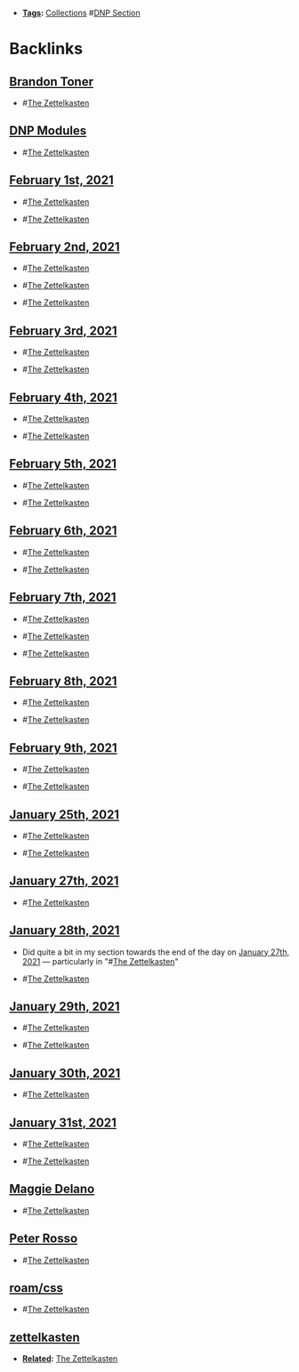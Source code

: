 - **[Tags](<Tags.md>):** [Collections](<Collections.md>) #[DNP Section](<DNP Section.md>)

# Backlinks
## [Brandon Toner](<Brandon Toner.md>)
- #[The Zettelkasten](<The Zettelkasten.md>)

## [DNP Modules](<DNP Modules.md>)
- #[The Zettelkasten](<The Zettelkasten.md>)

## [February 1st, 2021](<February 1st, 2021.md>)
- #[The Zettelkasten](<The Zettelkasten.md>)

- #[The Zettelkasten](<The Zettelkasten.md>)

## [February 2nd, 2021](<February 2nd, 2021.md>)
- #[The Zettelkasten](<The Zettelkasten.md>)

- #[The Zettelkasten](<The Zettelkasten.md>)

- #[The Zettelkasten](<The Zettelkasten.md>)

## [February 3rd, 2021](<February 3rd, 2021.md>)
- #[The Zettelkasten](<The Zettelkasten.md>)

- #[The Zettelkasten](<The Zettelkasten.md>)

## [February 4th, 2021](<February 4th, 2021.md>)
- #[The Zettelkasten](<The Zettelkasten.md>)

- #[The Zettelkasten](<The Zettelkasten.md>)

## [February 5th, 2021](<February 5th, 2021.md>)
- #[The Zettelkasten](<The Zettelkasten.md>)

- #[The Zettelkasten](<The Zettelkasten.md>)

## [February 6th, 2021](<February 6th, 2021.md>)
- #[The Zettelkasten](<The Zettelkasten.md>)

- #[The Zettelkasten](<The Zettelkasten.md>)

## [February 7th, 2021](<February 7th, 2021.md>)
- #[The Zettelkasten](<The Zettelkasten.md>)

- #[The Zettelkasten](<The Zettelkasten.md>)

- #[The Zettelkasten](<The Zettelkasten.md>)

## [February 8th, 2021](<February 8th, 2021.md>)
- #[The Zettelkasten](<The Zettelkasten.md>)

- #[The Zettelkasten](<The Zettelkasten.md>)

## [February 9th, 2021](<February 9th, 2021.md>)
- #[The Zettelkasten](<The Zettelkasten.md>)

- #[The Zettelkasten](<The Zettelkasten.md>)

## [January 25th, 2021](<January 25th, 2021.md>)
- #[The Zettelkasten](<The Zettelkasten.md>)

- #[The Zettelkasten](<The Zettelkasten.md>)

## [January 27th, 2021](<January 27th, 2021.md>)
- #[The Zettelkasten](<The Zettelkasten.md>)

## [January 28th, 2021](<January 28th, 2021.md>)
- Did quite a bit in my section towards the end of the day on [January 27th, 2021](<January 27th, 2021.md>) — particularly in "#[The Zettelkasten](<The Zettelkasten.md>)"

- #[The Zettelkasten](<The Zettelkasten.md>)

## [January 29th, 2021](<January 29th, 2021.md>)
- #[The Zettelkasten](<The Zettelkasten.md>)

- #[The Zettelkasten](<The Zettelkasten.md>)

## [January 30th, 2021](<January 30th, 2021.md>)
- #[The Zettelkasten](<The Zettelkasten.md>)

## [January 31st, 2021](<January 31st, 2021.md>)
- #[The Zettelkasten](<The Zettelkasten.md>)

- #[The Zettelkasten](<The Zettelkasten.md>)

## [Maggie Delano](<Maggie Delano.md>)
- #[The Zettelkasten](<The Zettelkasten.md>)

## [Peter Rosso](<Peter Rosso.md>)
- #[The Zettelkasten](<The Zettelkasten.md>)

## [roam/css](<roam/css.md>)
- #[The Zettelkasten](<The Zettelkasten.md>)

## [zettelkasten](<zettelkasten.md>)
- **[Related](<Related.md>):** [The Zettelkasten](<The Zettelkasten.md>)

